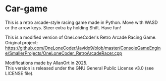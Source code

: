 # Car-game

This is a retro arcade-style racing game made in Python. Move with WASD or the arrow keys. Steer extra by holding Shift. Have fun!

This is a modified version of OneLoneCoder's Retro Arcade Racing Game.  
Original project: https://github.com/OneLoneCoder/Javidx9/blob/master/ConsoleGameEngine/SmallerProjects/OneLoneCoder_RetroArcadeRacer.cpp

Modifications made by AllanOrt in 2025.  
This version is released under the GNU General Public License v3.0 (see LICENSE file).
